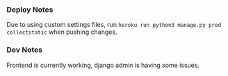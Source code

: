 ### Deploy Notes

Due to using custom settings files, run `heroku run python3 manage.py prod collectstatic`
when pushing changes.

### Dev Notes

Frontend is currently working, django admin is having some issues.
